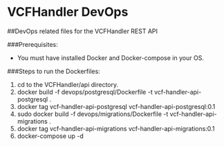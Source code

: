 # VCFHandler DevOps
##DevOps related files for the VCFHandler REST API

###Prerequisites:
- You must have installed Docker and Docker-compose in your OS.

###Steps to run the Dockerfiles:

1. cd to the VCFHandler/api directory.
2. docker build -f devops/postgresql/Dockerfile -t vcf-handler-api-postgresql .
3. docker tag vcf-handler-api-postgresql vcf-handler-api-postgresql:0.1
4. sudo docker build -f devops/migrations/Dockerfile -t vcf-handler-api-migrations .
5. docker tag vcf-handler-api-migrations vcf-handler-api-migrations:0.1
6. docker-compose up -d